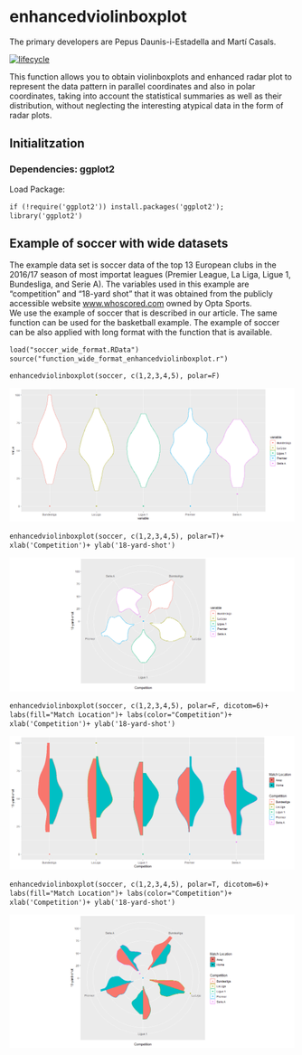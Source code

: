 <!-- README.md is generated from README.Rmd. Please edit that file -->

# enhancedviolinboxplot

The primary developers are Pepus Daunis-i-Estadella and Martí Casals.

[![lifecycle](https://img.shields.io/badge/lifecycle-experimental-orange.svg)](https://www.tidyverse.org/lifecycle/#experimental)

This function allows you to obtain violinboxplots and enhanced radar plot to represent the data pattern in parallel coordinates and also in polar coordinates, taking into account the statistical summaries as well as their distribution, without neglecting the interesting atypical data in the form of radar plots.

## Initialitzation

### Dependencies: ggplot2

Load Package: 

```{r}
if (!require('ggplot2')) install.packages('ggplot2'); library('ggplot2')
```

## Example of soccer with wide datasets

The example data set is soccer data of the top 13 European clubs in the 2016/17 season of most importat leagues (Premier League, La Liga, Ligue 1, Bundesliga, and Serie A). The variables used in this example are “competition” and “18-yard shot” that it was obtained from the publicly accessible website www.whoscored.com owned by Opta Sports.  
We use the example of soccer that is described in our article. The same function can be used for the basketball example. The example of soccer can be also applied with long format with the function that is available.

```{r}
load("soccer_wide_format.RData")
source("function_wide_format_enhancedviolinboxplot.r")
```

```{r}
enhancedviolinboxplot(soccer, c(1,2,3,4,5), polar=F)
```
![](Figures_example/example_Fig1.png)<!-- -->

```{r}
enhancedviolinboxplot(soccer, c(1,2,3,4,5), polar=T)+ xlab('Competition')+ ylab('18-yard-shot')
```
![](Figures_example/example_Fig2.png)<!-- -->

```{r}
enhancedviolinboxplot(soccer, c(1,2,3,4,5), polar=F, dicotom=6)+ labs(fill="Match Location")+ labs(color="Competition")+ xlab('Competition')+ ylab('18-yard-shot')
```
![](Figures_example/example_Fig3.png)<!-- -->

```{r}
enhancedviolinboxplot(soccer, c(1,2,3,4,5), polar=T, dicotom=6)+ labs(fill="Match Location")+ labs(color="Competition")+ xlab('Competition')+ ylab('18-yard-shot')
```
![](Figures_example/example_Fig4.png)<!-- -->





